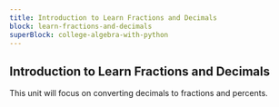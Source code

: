 ```yaml
---
title: Introduction to Learn Fractions and Decimals
block: learn-fractions-and-decimals
superBlock: college-algebra-with-python
---
```


## Introduction to Learn Fractions and Decimals

This unit will focus on converting decimals to fractions and percents.
